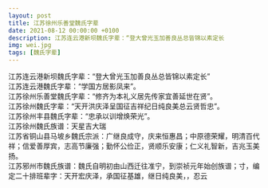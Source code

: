 ```yaml
---
layout: post
title: 江苏徐州乐善堂魏氏字辈
date: 2021-08-12 00:00:00 +0100
description: 江苏连云港新坝魏氏字辈：“登大曾光玉加善良丛总皆锦以素定长
img: wei.jpg
tags: [魏氏字辈]
---
```

江苏连云港新坝魏氏字辈：“登大曾光玉加善良丛总皆锦以素定长”<br>
江苏连云港魏氏字辈：“学国方居影凤来”。<br>
江苏徐州乐善堂魏氏字辈：“修齐为本礼义居先传家宜善延世在贤”。<br>
江苏徐州魏氏字辈：“天开洪庆泽呈国征吉祥纪日纯良美总云贤哲忠”。<br>
江苏徐州丰县魏氏字辈：“忠承以训增焕荣光”。<br>
江苏徐州魏氏族谱：天星吉大瑞<br>
江苏省铜山县马坡乡魏氏宗派：广继良成守，庆来恒惠昌；中原德荣耀，明清百代祥；信爱善厚宾，志高节廉强；勤怀公俭正，贤顺乐安康；仁义礼智新，吉兆玉美扬。<br>
江苏邪州市魏氏族谱：魏氏自明初由山西迁往准宁，到崇祯元年始创族谱；寸，编定二十排班辈字：天开宏庆泽，承国征基雄，继日纯良美，，忍云
